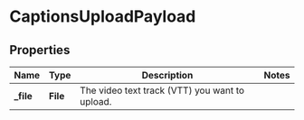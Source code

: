 

# CaptionsUploadPayload


## Properties

| Name | Type | Description | Notes |
|------------ | ------------- | ------------- | -------------|
|**_file** | **File** | The video text track (VTT) you want to upload. |  |



